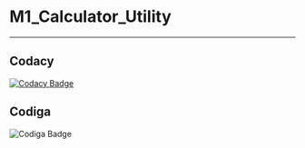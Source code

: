 # M1_Calculator_Utility
-----------------------------------------------------------------------------------------------------------------------------------------------------------------------------------

Codacy
-----------------------------------------------------------------------------------------------------------------------------------------------------------------------------------

[![Codacy Badge](https://app.codacy.com/project/badge/Grade/ae029929b3154d05a02292f50ff79a50)](https://www.codacy.com/gh/AmolKulkarni00/M1_Calculator_Utility/dashboard?utm_source=github.com&amp;utm_medium=referral&amp;utm_content=AmolKulkarni00/M1_Calculator_Utility&amp;utm_campaign=Badge_Grade)

Codiga
-----------------------------------------------------------------------------------------------------------------------------------------------------------------------------------

![Codiga Badge](https://api.codiga.io/project/31063/status/svg)

